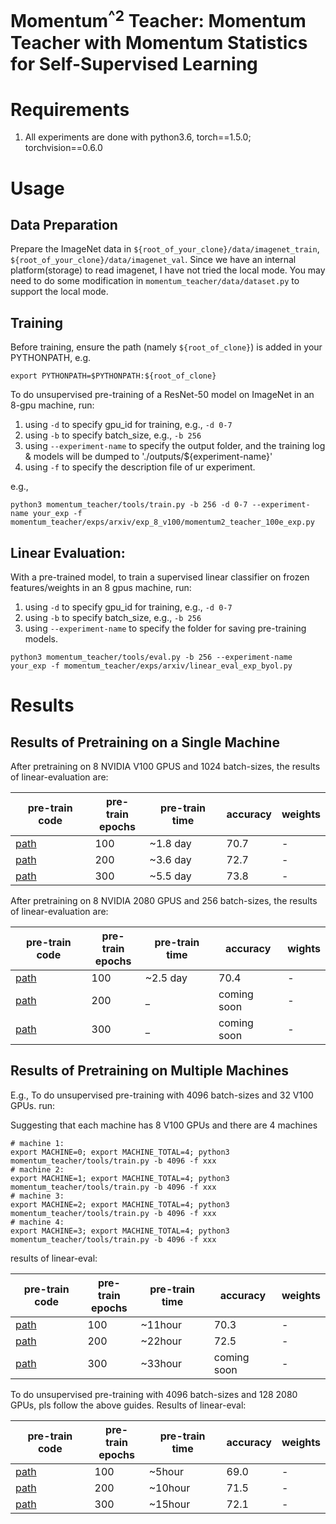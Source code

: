 # Momentum<sup>^2</sup> Teacher: Momentum Teacher with Momentum Statistics for Self-Supervised Learning

# Requirements
1. All experiments are done with python3.6, torch==1.5.0; torchvision==0.6.0

# Usage
## Data Preparation
Prepare the ImageNet data in `${root_of_your_clone}/data/imagenet_train`, `${root_of_your_clone}/data/imagenet_val`.
Since we have an internal platform(storage) to read imagenet, I have not tried the local mode. 
You may need to do some modification in `momentum_teacher/data/dataset.py` to support the local mode.

## Training

Before training, ensure the path (namely `${root_of_clone}`) is added in your PYTHONPATH, e.g.

```
export PYTHONPATH=$PYTHONPATH:${root_of_clone}
```

To do unsupervised pre-training of a ResNet-50 model on ImageNet in an 8-gpu machine, run:

1. using `-d` to specify gpu_id for training, e.g., `-d 0-7`
2. using `-b` to specify batch_size, e.g., `-b 256`
3. using `--experiment-name` to specify the output folder, and the training log & models will be dumped to './outputs/${experiment-name}'
4. using `-f` to specify the description file of ur experiment.

e.g., 
```
python3 momentum_teacher/tools/train.py -b 256 -d 0-7 --experiment-name your_exp -f momentum_teacher/exps/arxiv/exp_8_v100/momentum2_teacher_100e_exp.py
```


## Linear Evaluation:

With a pre-trained model, to train a supervised linear classifier on frozen features/weights in an 8 gpus machine, run:

1. using `-d` to specify gpu_id for training, e.g., `-d 0-7`
2. using `-b` to specify batch_size, e.g., `-b 256`
3. using `--experiment-name` to specify the folder for saving pre-training models.
```
python3 momentum_teacher/tools/eval.py -b 256 --experiment-name your_exp -f momentum_teacher/exps/arxiv/linear_eval_exp_byol.py
```


# Results

## Results of Pretraining on a Single Machine


After pretraining on 8 NVIDIA V100 GPUS and 1024 batch-sizes, the results of linear-evaluation are:

|pre-train code                                                                   |pre-train</br> epochs| pre-train time | accuracy     | weights|
|---------------------------------------------------------------------------      |---------------------|  ------------- |  --------    | ------ |
| [path](momentum_teacher/exps/arxiv/exp_8_v100/momentum2_teacher_100e_exp.py)    | 100                 |  ~1.8 day      | 70.7         |   -    |
| [path](momentum_teacher/exps/arxiv/exp_8_v100/momentum2_teacher_200e_exp.py)    | 200                 |  ~3.6 day      | 72.7         |   -    |
| [path](momentum_teacher/exps/arxiv/exp_8_v100/momentum2_teacher_300e_exp.py)    | 300                 |  ~5.5 day      | 73.8         |   -    |

After pretraining on 8 NVIDIA 2080 GPUS and 256 batch-sizes, the results of linear-evaluation are:

|         pre-train code                                                                        |pre-train</br> epochs| pre-train time | accuracy         | wights |
|-----------------------------------------------------------------------------------------------|---------------------|  ------------- |  --------        | ------ |
|[path](momentum_teacher/exps/arxiv/exp_8_2080ti/momentum2_teacher_100e_32batch_1mm_099_exp.py) | 100                 |  ~2.5 day      | 70.4             |  -     |
|[path](momentum_teacher/exps/arxiv/exp_8_2080ti/momentum2_teacher_200e_32batch_1mm_099_exp.py) | 200                 |  _             | coming soon      |  -     |
|[path](momentum_teacher/exps/arxiv/exp_8_2080ti/momentum2_teacher_300e_32batch_1mm_099_exp.py) | 300                 |  _             | coming soon      |  -     |

## Results of Pretraining on Multiple Machines

E.g., To do unsupervised pre-training with 4096 batch-sizes and 32 V100 GPUs. run:


Suggesting that each machine has 8 V100 GPUs and there are 4 machines
```
# machine 1:
export MACHINE=0; export MACHINE_TOTAL=4; python3 momentum_teacher/tools/train.py -b 4096 -f xxx
# machine 2:
export MACHINE=1; export MACHINE_TOTAL=4; python3 momentum_teacher/tools/train.py -b 4096 -f xxx
# machine 3:
export MACHINE=2; export MACHINE_TOTAL=4; python3 momentum_teacher/tools/train.py -b 4096 -f xxx
# machine 4:
export MACHINE=3; export MACHINE_TOTAL=4; python3 momentum_teacher/tools/train.py -b 4096 -f xxx
```

results of linear-eval:

|         pre-train code                                                                        |pre-train</br> epochs| pre-train time  | accuracy     | weights|
|-----------------------------------------------------------------------------------------------|---------------------|  -------------  |  --------    | ------ |
|[path](momentum_teacher/exps/arxiv/exp_128_2080ti/momentum2_teacher_100e_4096batch_16mm_exp.py)| 100                 |  ~11hour        |  70.3        |   -    |
|[path](momentum_teacher/exps/arxiv/exp_128_2080ti/momentum2_teacher_200e_4096batch_16mm_exp.py)| 200                 |  ~22hour        |  72.5        |   -    |
|[path](momentum_teacher/exps/arxiv/exp_128_2080ti/momentum2_teacher_300e_4096batch_16mm_exp.py)| 300                 |  ~33hour        | coming soon  |   -    |



To do unsupervised pre-training with 4096 batch-sizes and 128 2080 GPUs, pls follow the above guides. Results of linear-eval:

|         pre-train code                                                                        |pre-train</br> epochs| pre-train time | accuracy     | weights|
|-----------------------------------------------------------------------------------------------|---------------------|  ------------- |  --------    | ------ |
|[path](momentum_teacher/exps/arxiv/exp_128_2080ti/momentum2_teacher_100e_4096batch_16mm_exp.py)| 100                 |  ~5hour        | 69.0         |   -    |
|[path](momentum_teacher/exps/arxiv/exp_128_2080ti/momentum2_teacher_200e_4096batch_16mm_exp.py)| 200                 |  ~10hour       | 71.5         |   -    |
|[path](momentum_teacher/exps/arxiv/exp_128_2080ti/momentum2_teacher_300e_4096batch_16mm_exp.py)| 300                 |  ~15hour       | 72.1         |   -    |


